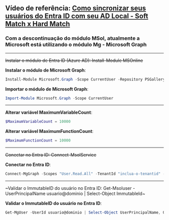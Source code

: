 ## Vídeo de referência: [Como sincronizar seus usuários do Entra ID com seu AD Local - Soft Match x Hard Match](https://www.youtube.com/watch?v=24xdS658G80)

### Com a descontinuação do módulo **MSol**, atualmente a Microsoft está utilizando o módulo **Mg** - Microsoft Graph
---
~~Instalar o módulo de Entra ID (Azure AD): Install-Module MSOnline~~

**Instalar o módulo de Microsoft Graph**:

```powershell
Install-Module Microsoft.Graph -Scope CurrentUser -Repository PSGallery -Force
```

**Importar o módulo de Microsoft Graph**: 

```powershell
Import-Module Microsoft.Graph -Scope CurrentUser
```

---

**Alterar variável MaximumVariableCount**: 
```powershell
$MaximumVariableCount = 10000
```
**Alterar variável MaximumFunctionCount**: 
```powershell
$MaximumFunctionCount = 10000
```
---

~~Conectar no Entra ID: Connect-MsolService~~

**Conectar no Entra ID**: 
```powershell
Connect-MgGraph -Scopes "User.Read.All" -TenantId "inclua-o-tenantid" -NoWelcome
```
---

~Validar o ImmutableID do usuário no Entra ID: Get-Msoluser -UserPrincipalName usuario@dominio | Select-Object ImmutableId~

**Validar o ImmutableID do usuário no Entra ID**: 
```powershell
Get-MgUser -UserId usuario@dominio | Select-Object UserPrincipalName, OnPremisesImmutableId
```
